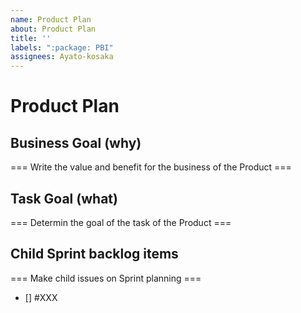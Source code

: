 ```yaml
---
name: Product Plan
about: Product Plan
title: ''
labels: ":package: PBI"
assignees: Ayato-kosaka
---
```


# Product Plan

## Business Goal (why)
=== Write the value and benefit for the business of the Product ===

## Task Goal (what)
=== Determin the goal of the task of the Product ===

## Child Sprint backlog items
=== Make child issues on Sprint planning ===
- [] #XXX
